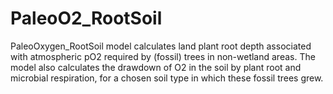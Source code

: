 # PaleoO2_RootSoil
PaleoOxygen_RootSoil model calculates land plant root depth associated with atmospheric pO2 required by (fossil) trees in non-wetland areas.  The model also calculates the drawdown of O2 in the soil by plant root and microbial respiration, for a chosen soil type in which these fossil trees grew.
